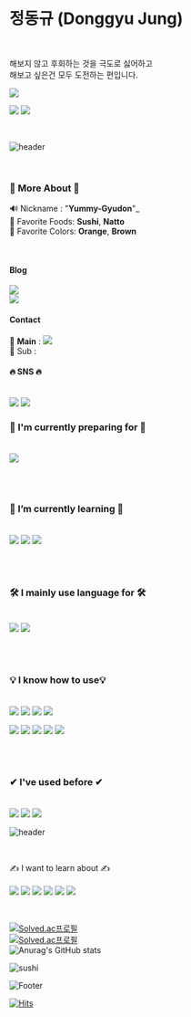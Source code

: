 <!--
![header](https://capsule-render.vercel.app/api?type=waving&width=100%&height=200&text=🍜%20Yummy%20Gyudon%20🍜&fontAlign=50&color=fcfa77&animation=twinkling)
-->

<!--
<div align="center">
-->
  
  
  
# 정동규 (Donggyu Jung)  

<br/>

해보지 않고 후회하는 것을 극도로 싫어하고<br/>
해보고 싶은건 모두 도전하는 편입니다. 

<a href="https://yummygyudon.notion.site/b63a3ad7aafb47fda433a652c31ef2ad"><img src="https://img.shields.io/static/v1?label=Notion&logo=Notion&message=Portfolio&color=orange&logoColor=white"></a>

<a href="https://velog.io/@yummygyudon"><img  src="https://img.shields.io/badge/Velog-20C997?style=flat-square&logo=velog&logoColor=white"/></a>
<a href="https://velog.io/@yummygyudon"><img  src="https://img.shields.io/badge/Tistory-000000?style=flat-square&logo=velog&logoColor=white"/></a>

<br/>

![header](https://capsule-render.vercel.app/api?type=rect&color=gradient&height=1) 

<br/>

### 👀 More About 👀



 🔊  Nickname : "<b>Yummy-Gyudon</b>"_ </span><br>
 🍣 Favorite Foods: **Sushi**, **Natto** <br>
 🎨 Favorite Colors: **Orange**, **Brown**



<br>

#### Blog
<a href="https://velog.io/@yummygyudon"><img  src="https://img.shields.io/badge/Velog-20C997?style=flat-square&logo=velog&logoColor=white"/></a><br/>
<a href="https://yummy-gyudon99.tistory.com/"><img  src="https://img.shields.io/badge/Tistory-000000?style=flat-square&logo=tistory&logoColor=white"/></a>

#### Contact
📮 **Main** : <a href="mailto:bang2brew@gamil.com"><img  src="https://img.shields.io/badge/Gmail-EA4335?style=flat-square&logo=gmail&logoColor=white"/></a> <br/>
📮 Sub : 

#### 🔥 SNS 🔥 <br><br>
   <a href="https://www.facebook.com/people/%EC%A0%95%EB%8F%99%EA%B7%9C/100080475022402/"><img  src="https://img.shields.io/badge/Facebook-1877F2?style=flat-square&logo=facebook&logoColor=white"/></a> <a href="https://www.instagram.com/dongyurami_99/"><img  src="https://img.shields.io/badge/Instagram-E4405F?style=flat-square&logo=instagram&logoColor=white"/></a><br>
  




### 🙏 I'm currently preparing for 🙏 <br><br>
<img src="https://img.shields.io/static/v1?label=Developer&message=Back-End&color=blueviolet">

<br><br>

### 🌱 I’m currently **learning** 🌱 <br><br>
<img src="https://img.shields.io/badge/Java-007396?style=flat-square&logo=java&logoColor=white">  <img src="https://img.shields.io/badge/Spring-6DB33F?style=flat-square&logo=spring&logoColor=white"> <img src="https://img.shields.io/badge/SpringBoot-6DB33F?style=flat-square&logo=springboot&logoColor=white"> 

<br><br>

### 🛠 I **mainly use** language for 🛠 <br><br>
<img src="https://img.shields.io/badge/Java-007396?style=flat-square&logo=java&logoColor=white"> <img src="https://img.shields.io/badge/Python-3776AB?style=flat-square&logo=python&logoColor=white"> <br><br>

<!-- IDEA 는 삭제
**IDE**<br>
<img src="https://img.shields.io/badge/Eclipse IDE-3776AB?style=flat-square&logo=eclipseide&logoColor=white"> <img src="https://img.shields.io/badge/IntelliJ IDEA-000000?style=flat-square&logo=intellijidea&logoColor=white"> <img src="https://img.shields.io/badge/PyCharm-000000?style=flat-square&logo=pycharm&logoColor=white">

<br>-->
<br>

### 💡 I **know how to use**💡 <br><br>
<!-- HTML/CSS 삭제 <img src="https://img.shields.io/badge/HTML5-E34F26?style=flat-square&logo=html5&logoColor=white"> 
  <img src="https://img.shields.io/badge/CSS-1572B6?style=flat-square&logo=css3&logoColor=white">--> <img src="https://img.shields.io/badge/Javascript-F7DF1E?style=flat-square&logo=javascript&logoColor=black"> <img src="https://img.shields.io/badge/Apache Tomcat-F8DC75?style=flat-square&logo=apachetomcat&logoColor=white"> <img src="https://img.shields.io/badge/Django-092E20?style=flat-square&logo=django&logoColor=white"> <img src="https://img.shields.io/badge/jQuery-0769AD?style=flat-square&logo=jquery&logoColor=white">
 <img src="https://img.shields.io/badge/Slack-4A154B?style=flat-square&logo=slack&logoColor=white"> <img src="https://img.shields.io/badge/Jira-0052CC?style=flat-square&logo=jira&logoColor=white"> <img src="https://img.shields.io/badge/Confluence-172B4D?style=flat-square&logo=confluence&logoColor=white"> <img src="https://img.shields.io/badge/Github-181717?style=flat-square&logo=github&logoColor=white"> <img src="https://img.shields.io/badge/Git-F05032?style=flat-square&logo=git&logoColor=white"> 

<br><br>

### ✔ I've used before ✔ <br><br>
<img src="https://img.shields.io/badge/oracle-F80000?style=flat-square&logo=Oracle&logoColor=white"> 
  <img src="https://img.shields.io/badge/Mysql-4479A1?style=flat-square&logo=mysql&logoColor=white"> <img src="https://img.shields.io/badge/Figma-F24E1E?style=flat-square&logo=figma&logoColor=white"> 

<br>

![header](https://capsule-render.vercel.app/api?type=rect&color=gradient&height=1) 

<br>

 ✍ I want to learn about ✍ <br><br>
 <img src="https://img.shields.io/badge/Node.js-339933?style=flat-square&logo=Node.js&logoColor=white">  <img src="https://img.shields.io/badge/Express-000000?style=flat-square&logo=express&logoColor=white"> <img src="https://img.shields.io/badge/React-61DAFB?style=flat-square&logo=react&logoColor=black"> <img src="https://img.shields.io/badge/Jenkins-D24939?style=flat-square&logo=jenkins&logoColor=white"> <img src="https://img.shields.io/badge/Docker-2496ED?style=flat-square&logo=docker&logoColor=white"> <img src="https://img.shields.io/badge/Kubernetes-326CE5?style=flat-square&logo=kubernetes&logoColor=white"> 

<br>



 
  
<!--🎵  ~~낫또, 스시, 김치, 야미 규동 렛츠 고~~
<p align="center">
<span style="text-align:center"><img src="https://media.giphy.com/media/J7jsbfcJ2O5eo/giphy.gif"</span> -->


  
[![Solved.ac프로필](http://mazassumnida.wtf/api/mini/generate_badge?boj=duck9912)](https://solved.ac/duck9912)<br>
[![Solved.ac프로필](http://mazassumnida.wtf/api/v2/generate_badge?boj=duck9912)](https://solved.ac/duck9912)<br>
![Anurag's GitHub stats](https://github-readme-stats.vercel.app/api?username=yummygyudon&hide=stars&count_private=true&show_icons=true&title_color=FFD000&text_color=AB5232&icon_color=FFD000&border_color=8B4513)
 

<!-- [![Top Langs](https://github-readme-stats.vercel.app/api/top-langs/?username=yummygyudon&langs_count=5)](https://github.com/anuraghazra/github-readme-stats) -->


  
![sushi](https://user-images.githubusercontent.com/86935274/173965531-0ecc4255-bafd-494c-aa9b-b88c3da26085.gif)
  

  
![Footer](https://capsule-render.vercel.app/api?type=waving&color=fcfa77&height=200&section=footer)

[![Hits](https://hits.seeyoufarm.com/api/count/incr/badge.svg?url=https%3A%2F%2Fgithub.com%2Fyummygyudon%2Fhit-counter&count_bg=%2379C83D&title_bg=%23555555&icon=&icon_color=%23E7E7E7&title=hits&edge_flat=false)](https://hits.seeyoufarm.com)                 
